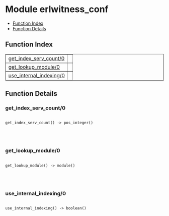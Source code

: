 

# Module erlwitness_conf #
* [Function Index](#index)
* [Function Details](#functions)


<a name="index"></a>

## Function Index ##


<table width="100%" border="1" cellspacing="0" cellpadding="2" summary="function index"><tr><td valign="top"><a href="#get_index_serv_count-0">get_index_serv_count/0</a></td><td></td></tr><tr><td valign="top"><a href="#get_lookup_module-0">get_lookup_module/0</a></td><td></td></tr><tr><td valign="top"><a href="#use_internal_indexing-0">use_internal_indexing/0</a></td><td></td></tr></table>


<a name="functions"></a>

## Function Details ##

<a name="get_index_serv_count-0"></a>

### get_index_serv_count/0 ###


<pre><code>
get_index_serv_count() -&gt; pos_integer()
</code></pre>

<br></br>



<a name="get_lookup_module-0"></a>

### get_lookup_module/0 ###


<pre><code>
get_lookup_module() -&gt; module()
</code></pre>

<br></br>



<a name="use_internal_indexing-0"></a>

### use_internal_indexing/0 ###


<pre><code>
use_internal_indexing() -&gt; boolean()
</code></pre>

<br></br>



